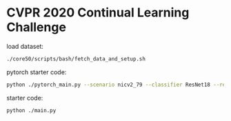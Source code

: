 # CVPR 2020 Continual Learning Challenge



load dataset:
```bash
./core50/scripts/bash/fetch_data_and_setup.sh
```

pytorch starter code:
```bash
python ./pytorch_main.py --scenario nicv2_79 --classifier ResNet18 --replay True
```

starter code:
```bash
python ./main.py 
```
